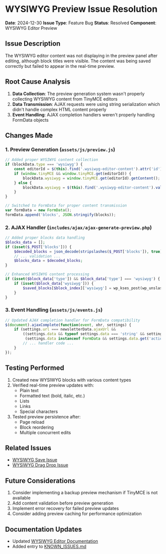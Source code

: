 # WYSIWYG Preview Issue Resolution
**Date**: 2024-12-30
**Issue Type**: Feature Bug
**Status**: Resolved
**Component**: WYSIWYG Editor Preview

## Issue Description
The WYSIWYG editor content was not displaying in the preview panel after editing, although block titles were visible. The content was being saved correctly but failed to appear in the real-time preview.

## Root Cause Analysis
1. **Data Collection**: The preview generation system wasn't properly collecting WYSIWYG content from TinyMCE editors
2. **Data Transmission**: AJAX requests were using string serialization which didn't handle complex HTML content properly
3. **Event Handling**: AJAX completion handlers weren't properly handling FormData objects

## Changes Made

### 1. Preview Generation (`assets/js/preview.js`)
```javascript
// Added proper WYSIWYG content collection
if (blockData.type === 'wysiwyg') {
    const editorId = $(this).find('.wysiwyg-editor-content').attr('id');
    if (window.tinyMCE && window.tinyMCE.get(editorId)) {
        blockData.wysiwyg = window.tinyMCE.get(editorId).getContent();
    } else {
        blockData.wysiwyg = $(this).find('.wysiwyg-editor-content').val();
    }
}

// Switched to FormData for proper content transmission
var formData = new FormData();
formData.append('blocks', JSON.stringify(blocks));
```

### 2. AJAX Handler (`includes/ajax/ajax-generate-preview.php`)
```php
// Added proper blocks data handling
$blocks_data = [];
if (isset($_POST['blocks'])) {
    $decoded_blocks = json_decode(stripslashes($_POST['blocks']), true);
    // ... validation ...
    $blocks_data = $decoded_blocks;
}

// Enhanced WYSIWYG content processing
if (isset($block_data['type']) && $block_data['type'] === 'wysiwyg') {
    if (isset($block_data['wysiwyg'])) {
        $saved_blocks[$block_index]['wysiwyg'] = wp_kses_post(wp_unslash($block_data['wysiwyg']));
    }
}
```

### 3. Event Handling (`assets/js/events.js`)
```javascript
// Updated AJAX completion handler for FormData compatibility
$(document).ajaxComplete(function(event, xhr, settings) {
    if (settings.url === newsletterData.ajaxUrl && 
        ((settings.data && typeof settings.data === 'string' && settings.data.indexOf('action=load_block_posts') !== -1) ||
         (settings.data instanceof FormData && settings.data.get('action') === 'load_block_posts'))) {
        // ... handler code ...
    }
});
```

## Testing Performed
1. Created new WYSIWYG blocks with various content types
2. Verified real-time preview updates with:
   - Plain text
   - Formatted text (bold, italic, etc.)
   - Lists
   - Links
   - Special characters
3. Tested preview persistence after:
   - Page reload
   - Block reordering
   - Multiple concurrent edits

## Related Issues
- [WYSIWYG Save Issue](wysiwyg-save-issue-20241230-1511.md)
- [WYSIWYG Drag Drop Issue](wysiwyg-drag-drop-issue-20241230-1512.md)

## Future Considerations
1. Consider implementing a backup preview mechanism if TinyMCE is not available
2. Add content validation before preview generation
3. Implement error recovery for failed preview updates
4. Consider adding preview caching for performance optimization

## Documentation Updates
- Updated [WYSIWYG Editor Documentation](../../features/wysiwyg-editor.md)
- Added entry to [KNOWN_ISSUES.md](../../../../KNOWN_ISSUES.md) 